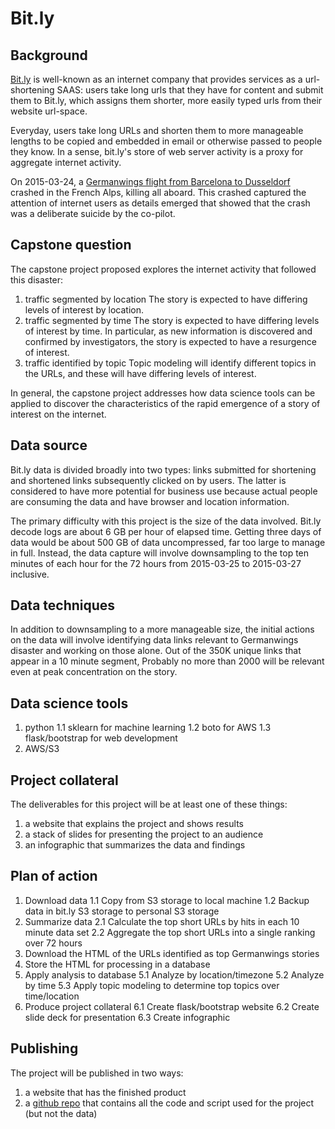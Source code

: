 # Bit.ly

## Background

[Bit.ly](https://bitly.com/) is well-known as an internet company that provides services as a url-shortening SAAS: users
take long urls that they have for content and submit them to Bit.ly, which assigns them
shorter, more easily typed urls from their website url-space.

Everyday, users take long URLs and shorten them to more manageable lengths to be copied and embedded
in email or otherwise passed to people they know. In a sense, bit.ly's store of web server activity is a
proxy for aggregate internet activity.

On 2015-03-24, a [Germanwings flight from Barcelona to Dusseldorf](https://en.wikipedia.org/wiki/Germanwings_Flight_9525)
crashed in the French Alps, killing all aboard.
This crashed captured the attention of internet users as details emerged that showed that the crash was a
deliberate suicide by the co-pilot.

## Capstone question

The capstone project proposed explores the internet activity that followed this disaster:

1. traffic segmented by location
The story is expected to have differing levels of interest by location.
2. traffic segmented by time
The story is expected to have differing levels of interest by time. In particular, as new information
is discovered and confirmed by investigators, the story is expected to have a resurgence of interest.
3. traffic identified by topic
Topic modeling will identify different topics in the URLs, and these will have differing levels of interest.

In general, the capstone project addresses how data science tools can be applied to discover the
characteristics of the rapid emergence of a story of interest on the internet.

## Data source

Bit.ly data is divided broadly into two types: links submitted for shortening and shortened links
subsequently clicked on by users. The latter is considered to have more potential for business use because
actual people are consuming the data and have browser and location information.

The primary difficulty with this project is the size of the data involved. Bit.ly decode logs
are about 6 GB per hour of elapsed time. Getting three days of data would be about 500 GB of data uncompressed,
far too large to manage in full. Instead, the data capture will involve downsampling to the top ten minutes of each
hour for the 72 hours from 2015-03-25 to 2015-03-27 inclusive.

## Data techniques

In addition to downsampling to a more manageable size, the initial actions on the data will involve
identifying data links relevant to Germanwings disaster and working on those alone. Out of the 350K unique links that
appear in a 10 minute segment, Probably no more than 2000 will be relevant even at peak concentration on the
story.

## Data science tools

1. python
1.1 sklearn for machine learning
1.2 boto for AWS
1.3 flask/bootstrap for web development
2. AWS/S3


## Project collateral

The deliverables for this project will be at least one of these things:

1. a website that explains the project and shows results
2. a stack of slides for presenting the project to an audience
3. an infographic that summarizes the data and findings

## Plan of action

1. Download data
1.1 Copy from S3 storage to local machine
1.2 Backup data in bit.ly S3 storage to personal S3 storage
2. Summarize data
2.1 Calculate the top short URLs by hits in each 10 minute data set
2.2 Aggregate the top short URLs into a single ranking over 72 hours
3. Download the HTML of the URLs identified as top Germanwings stories
4. Store the HTML for processing in a database
5. Apply analysis to database
5.1 Analyze by location/timezone
5.2 Analyze by time
5.3 Apply topic modeling to determine top topics over time/location
6. Produce project collateral
6.1 Create flask/bootstrap website
6.2 Create slide deck for presentation
6.3 Create infographic

## Publishing

The project will be published in two ways:

1. a website that has the finished product
2. a [github repo](https://github.com/hughdbrown/capstone) that contains all the code and script used for the project (but not the data)
